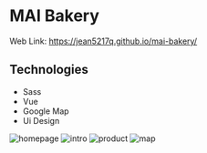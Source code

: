 # MAI Bakery
Web Link: https://jean5217q.github.io/mai-bakery/
## Technologies

* Sass
* Vue
* Google Map
* Ui Design


![homepage](https://raw.github.com/jean5217q/mai-bakery/master/screenshot/homepage.png) 
![intro](https://raw.github.com/jean5217q/mai-bakery/master/screenshot/intro.png) 
![product](https://raw.github.com/jean5217q/mai-bakery/master/screenshot/product.png) 
![map](https://raw.github.com/jean5217q/mai-bakery/master/screenshot/map.png) 

